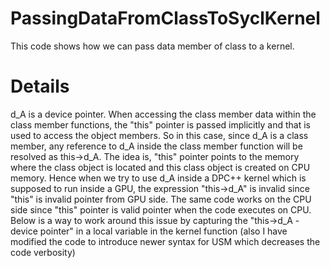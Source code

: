 # PassingDataFromClassToSyclKernel
This code shows how we can pass data member of class to a kernel.

# Details
d_A is a device pointer. When accessing the class member data within the class member functions, the "this" pointer is passed implicitly and that is used to access the object members. So in this case, since d_A is a class member, any reference to d_A inside the class member function will be resolved as this->d_A. The idea is, "this" pointer points to the memory where the class object is located and this class object is created on CPU memory. Hence when we try to use d_A inside a DPC++ kernel which is supposed to run inside a GPU, the expression "this->d_A" is invalid since "this" is invalid pointer from GPU side. The same code works on the CPU side since "this" pointer is valid pointer when the code executes on CPU. Below is a way to work around this issue by capturing the "this->d_A - device pointer" in a local variable in the kernel function (also I have modified the code to introduce newer syntax for USM which decreases the code verbosity)
